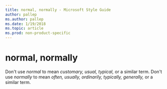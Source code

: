 ```yaml
---
title: normal, normally - Microsoft Style Guide
author: pallep
ms.author: pallep
ms.date: 1/19/2018
ms.topic: article
ms.prod: non-product-specific
---
```


# normal, normally

Don't use *normal* to mean *customary, usual, typical,* or a similar term. Don't use *normally* to mean *often, usually, ordinarily, typically, generally,* or a similar term.
